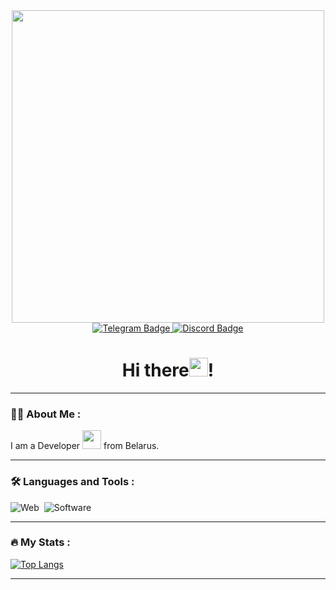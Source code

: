 <div id="header" align="center">
  <img src="https://media.giphy.com/media/h408T6Y5GfmXBKW62l/giphy.gif" width="500"/>
  <div id="badges">
    <a href="https://t.me/notedad">
      <img src="https://img.shields.io/badge/Telegram-blue?style=for-the-badge&logo=telegram&logoColor=white" alt="Telegram Badge"/>
    </a>
    <a href="https://discordapp.com/users/noted1">
      <img src="https://img.shields.io/badge/Discord-white?style=for-the-badge&logo=discord&logoColor=Black" alt="Discord Badge"/>
    </a>
  </div>
  <img src="https://komarev.com/ghpvc/?username=NotedAD&style=flat-square&color=blue" alt=""/>
  <h1>
    Hi there<img src="https://media.giphy.com/media/hvRJCLFzcasrR4ia7z/giphy.gif" width="30px"/>!
  </h1>
</div>

---

### :woman_technologist: About Me :
I am a Developer <img src="https://media.giphy.com/media/WUlplcMpOCEmTGBtBW/giphy.gif" width="30"> from Belarus.

---

### :hammer_and_wrench: Languages and Tools :
<div>
  <img src="https://skillicons.dev/icons?i=js,html,css,react,php,firebase,jquery,gulp,webpack,vite" title="Web" alt="Web" />&nbsp;
    <img src="https://skillicons.dev/icons?i=cs,github,mysql" title="Software" alt="Software" />&nbsp;
  
</div>

---

### :fire: My Stats :

[![Top Langs](https://github-readme-stats.vercel.app/api/top-langs/?username=NotedAD&layout=donut)](https://github.com/anuraghazra/github-readme-stats)

---


